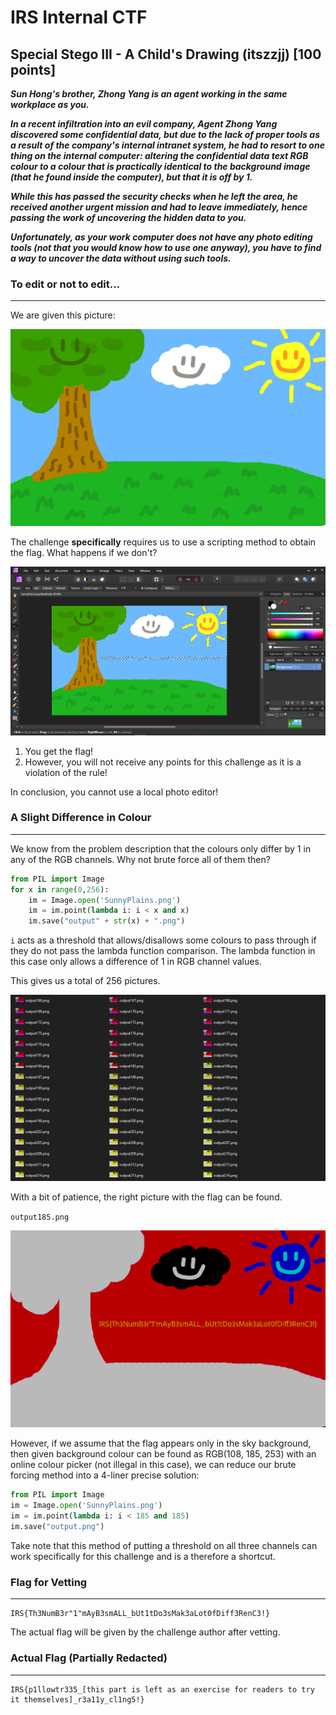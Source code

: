 # IRS Internal CTF

## Special Stego III - A Child's Drawing (itszzjj) [100 points]

***Sun Hong's brother, Zhong Yang is an agent working in the same workplace as you.*** 

***In a recent infiltration into an evil company, Agent Zhong Yang discovered some confidential data, but due to the lack of proper tools as a result of the company's internal intranet system, he had to resort to one thing on the internal computer: altering the confidential data text RGB colour to a colour that is practically identical to the background image (that he found inside the computer), but that it is off by 1.*** 

***While this has passed the security checks when he left the area, he received another urgent mission and had to leave immediately, hence passing the work of uncovering the hidden data to you.*** 

***Unfortunately, as your work computer does not have any photo editing tools (not that you would know how to use one anyway), you have to find a way to uncover the data without using such tools.***

### To edit or not to edit...

________

We are given this picture:

![SunnyPlains](images/SunnyPlains.png)

The challenge **specifically** requires us to use a scripting method to obtain the flag. What happens if we don't?

![Exposed](images/Exposed.png)

1. You get the flag!
3. However, you will not receive any points for this challenge as it is a violation of the rule!

In conclusion, you cannot use a local photo editor!

### A Slight Difference  in Colour

_____

We know from the problem description that the colours only differ by 1 in any of the RGB channels. Why not brute force all of them then?

```python
from PIL import Image
for x in range(0,256):
    im = Image.open('SunnyPlains.png')
    im = im.point(lambda i: i < x and x)
    im.save("output" + str(x) + ".png")
```

`i` acts as a threshold that allows/disallows some colours to pass through if they do not pass the lambda function comparison. The lambda function in this case only allows a difference of 1 in RGB channel values.

This gives us a total of 256 pictures.

![Many](images/Many.png)

With a bit of patience, the right picture with the flag can be found.

`output185.png`

![output185](images/output185.png)



However, if we assume that the flag appears only in the sky background, then given background colour can be found as RGB(108, 185, 253) with an online colour picker (not illegal in this case), we can reduce our brute forcing method into a 4-liner precise solution:

```python
from PIL import Image
im = Image.open('SunnyPlains.png')
im = im.point(lambda i: i < 185 and 185)
im.save("output.png")
```

Take note that this method of putting a threshold on all three channels can work specifically for this challenge and is a therefore a shortcut.

### Flag for Vetting

_______

```
IRS{Th3NumB3r"1"mAyB3smALL_bUt1tDo3sMak3aLot0fDiff3RenC3!}
```

The actual flag will be given by the challenge author after vetting.

### Actual Flag (Partially Redacted)

_________

```
IRS{p1llowtr335_[this part is left as an exercise for readers to try it themselves]_r3a11y_cl1ng5!}
```

